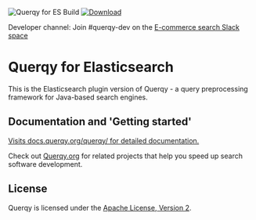 ![Querqy for ES Build](https://github.com/querqy/querqy-elasticsearch/workflows/Querqy%20ES%20CI/badge.svg) [ ![Download](https://img.shields.io/maven-central/v/org.querqy/querqy-elasticsearch.svg?label=Querqy%20for%20Elasticsearch) ](https://search.maven.org/search?q=g:%22org.querqy%22%20AND%20a:%22querqy-elasticsearch%22)

Developer channel: Join #querqy-dev on the [E-commerce search Slack space](https://ecom-search.slack.com)


# Querqy for Elasticsearch

This is the Elasticsearch plugin version of Querqy - a query preprocessing framework for Java-based search engines.


## Documentation and 'Getting started'


[Visits docs.querqy.org/querqy/ for detailed documentation.](https://docs.querqy.org/querqy/index.html) 

Check out [Querqy.org](https://querqy.org) for related projects that help you speed up search software development.

## License

Querqy is licensed under the [Apache License, Version 2](http://www.apache.org/licenses/LICENSE-2.0.html).


